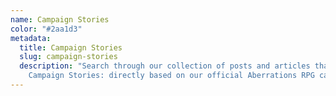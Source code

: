 ```yaml
---
name: Campaign Stories
color: "#2aa1d3"
metadata:
  title: Campaign Stories
  slug: campaign-stories
  description: "Search through our collection of posts and articles that contain
    Campaign Stories: directly based on our official Aberrations RPG campaigns."
---
```

